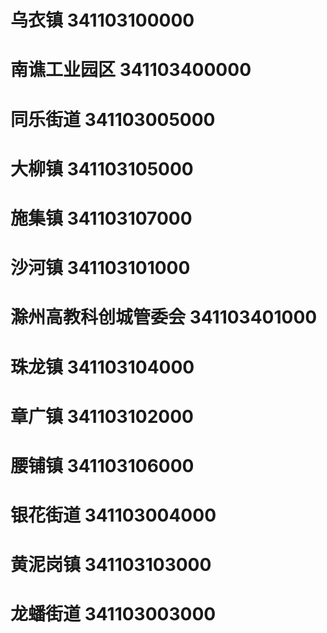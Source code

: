 # 乌衣镇 341103100000
# 南谯工业园区 341103400000
# 同乐街道 341103005000
# 大柳镇 341103105000
# 施集镇 341103107000
# 沙河镇 341103101000
# 滁州高教科创城管委会 341103401000
# 珠龙镇 341103104000
# 章广镇 341103102000
# 腰铺镇 341103106000
# 银花街道 341103004000
# 黄泥岗镇 341103103000
# 龙蟠街道 341103003000
